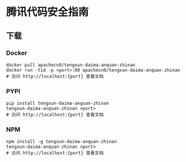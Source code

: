 # 腾讯代码安全指南

## 下载

### Docker

```
docker pull apachecn0/tengxun-daima-anquan-zhinan
docker run -tid -p <port>:80 apachecn0/tengxun-daima-anquan-zhinan
# 访问 http://localhost:{port} 查看文档
```

### PYPI

```
pip install tengxun-daima-anquan-zhinan
tengxun-daima-anquan-zhinan <port>
# 访问 http://localhost:{port} 查看文档
```

### NPM

```
npm install -g tengxun-daima-anquan-zhinan
tengxun-daima-anquan-zhinan <port>
# 访问 http://localhost:{port} 查看文档
```